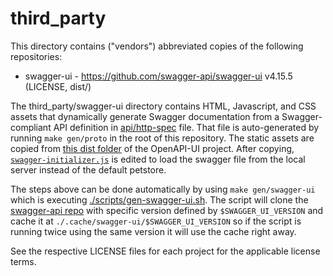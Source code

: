 # third_party
This directory contains ("vendors") abbreviated copies of the following repositories:

* swagger-ui - https://github.com/swagger-api/swagger-ui v4.15.5 (LICENSE, dist/)

The third_party/swagger-ui directory contains HTML, Javascript,
and CSS assets that dynamically generate Swagger documentation from a
Swagger-compliant API definition in [api/http-spec](../api/http-spec)
file. That file is auto-generated by running `make gen/proto` in the root
of this repository. The static assets are copied from
[this dist folder](https://github.com/swagger-api/swagger-ui/tree/v4.15.5/dist)
of the OpenAPI-UI project. After copying, [`swagger-initializer.js`](./OpenAPI/swagger-initializer.js)
is edited to load the swagger file from the local server instead of the default petstore.

The steps above can be done automatically by using `make gen/swagger-ui` which is executing [./scripts/gen-swagger-ui.sh](./scripts/gen_swagger-ui.sh). The script will clone the [swagger-api repo](https://github.com/swagger-api/swagger-ui) with specific version defined by `$SWAGGER_UI_VERSION` and cache it at `./.cache/swagger-ui/$SWAGGER_UI_VERSION` so if the script is running twice using the same version it will use the cache right away.

See the respective LICENSE files for each project for the applicable license terms.